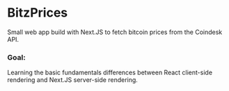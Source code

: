 # BitzPrices

Small web app build with Next.JS to fetch bitcoin prices from the Coindesk API.

### Goal:

Learning the basic fundamentals differences between React client-side rendering and Next.JS server-side rendering.
